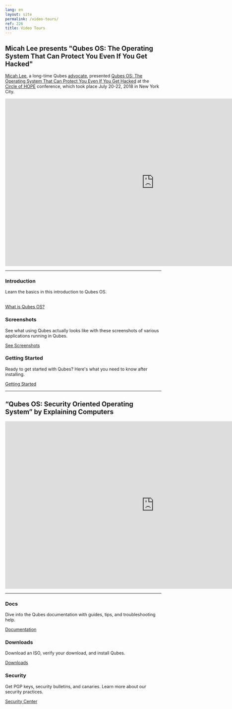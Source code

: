 ```yaml
---
lang: en
layout: site
permalink: /video-tours/
ref: 226
title: Video Tours
---
```


<div id="tour">
  <div class="row">
    <div class="col-lg-12 col-md-12 col-xs-12">
      <h2 class="add-bottom">Micah Lee presents "Qubes OS: The Operating System That Can Protect You Even If You Get Hacked"</h2>
      <p>
        <a href="https://micahflee.com/">Micah Lee</a>, a long-time Qubes <a href="/experts/">advocate</a>, presented <a href="https://www.hope.net/schedule.html#-qubes-os-the-operating-system-that-can-protect-you-even-if-you-get-hacked-">Qubes OS: The Operating System That Can Protect You Even If You Get Hacked</a> at the <a href="https://www.hope.net/index.html">Circle of HOPE</a> conference, which took place July 20-22, 2018 in New York City.
      </p>
      <iframe id="ls_embed_1533360087" width="960" height="540" frameborder="0"
              src="https://livestream.com/accounts/9197973/events/8286152/videos/178431606/player?width=960&height=540&enableInfo=true&defaultDrawer=feed&autoPlay=false&mute=false"
              scrolling="no" allowfullscreen></iframe>
    </div>
  </div>
  <hr class="more-top more-bottom">
  <div class="row">
    <div class="col-lg-4 col-md-4 col-xs-12">
      <h3>Introduction</h3>
      <p>Learn the basics in this introduction to Qubes OS.</p><br>
      <a href="/intro/" class="btn btn-primary">
        <i class="fa fa-flag"></i> What is Qubes OS?
      </a>
    </div>
    <div class="col-lg-4 col-md-4 col-xs-12">
      <h3>Screenshots</h3>
      <p>See what using Qubes actually looks like with these screenshots of various applications running in Qubes.</p>
      <a href="/screenshots/" class="btn btn-primary">
        <i class="fa fa-picture-o"></i> See Screenshots
      </a>
    </div>
    <div class="col-lg-4 col-md-4 col-xs-12">
      <h3>Getting Started</h3>
      <p>Ready to get started with Qubes? Here's what you need to know after installing.</p>
      <a href="/getting-started/" class="btn btn-primary">
        <i class="fa fa-cubes"></i> Getting Started
      </a>
    </div>
  </div>
  <hr class="more-top more-bottom">
  <div class="row">
    <div class="col-lg-12 col-md-12 col-xs-12">
      <h2 class="add-bottom">“Qubes OS: Security Oriented Operating System” by Explaining Computers</h2>
      <iframe width="960" height="540" frameborder="0" title="YouTube video player"
        src="https://www.youtube-nocookie.com/embed/hWDvS_Mp6gc"
        allow="accelerometer; autoplay; clipboard-write; encrypted-media; gyroscope; picture-in-picture" allowfullscreen></iframe>
    </div>
  </div>
  <hr class="more-top more-bottom">
  <div class="row">
    <div class="col-lg-4 col-md-4 col-xs-12">
      <h3>Docs</h3>
      <p>Dive into the Qubes documentation with guides, tips, and troubleshooting help.</p>
      <a href="/doc/" class="btn btn-primary">
        <i class="fa fa-book"></i> Documentation
      </a>
    </div>
    <div class="col-lg-4 col-md-4 col-xs-12">
      <h3>Downloads</h3>
      <p>Download an ISO, verify your download, and install Qubes.</p>
      <a href="/downloads/" class="btn btn-primary">
        <i class="fa fa-download"></i> Downloads
      </a>
    </div>
    <div class="col-lg-4 col-md-4 col-xs-12">
      <h3>Security</h3>
      <p>Get PGP keys, security bulletins, and canaries. Learn more about our security practices.</p>
      <a href="/security/" class="btn btn-primary">
        <i class="fa fa-lock"></i> Security Center
      </a>
    </div>
  </div>
</div>
